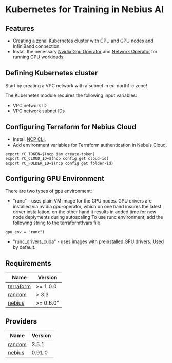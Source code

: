 # Kubernetes for Training in Nebius AI

## Features

- Creating a zonal Kubernetes cluster with CPU and GPU nodes and InfiniBand connection.
- Install the necessary [Nvidia Gpu Operator](https://github.com/NVIDIA/gpu-operator) and [Network Operator](https://docs.nvidia.com/networking/display/cokan10/network+operator) for running GPU workloads.



## Defining Kubernetes cluster 

Start by creating a VPC network with a subnet in eu-north1-c zone!

The Kubernetes module requires the following input variables:
 - VPC network ID
 - VPC network subnet IDs

## Configuring Terraform for Nebius Cloud

- Install [NCP CLI](https://nebius.ai/docs/cli/quickstart).
- Add environment variables for Terraform authentication in Nebuis Cloud.

```
export YC_TOKEN=$(ncp iam create-token)
export YC_CLOUD_ID=$(ncp config get cloud-id)
export YC_FOLDER_ID=$(ncp config get folder-id)
```

## Configuring GPU Environment

There are two types of gpu environment:
- "runc" - uses plain VM image for the GPU nodes. GPU drivers are installed via nvidia gpu-operator, which on one hand insures the latest driver installation, on the other hand it results in added time for new node deplyments during autoscaling
  To use runc environment, add the following string to the terraformtfvars file
```
gpu_env = "runc")
```
- "runc_drivers_cuda" - uses images with preinstalled GPU drivers. Used by default. 
 

<!-- BEGINNING OF PRE-COMMIT-TERRAFORM DOCS HOOK -->
## Requirements

| Name | Version |
|------|---------|
| <a name="requirement_terraform"></a> [terraform](#requirement\_terraform) | >= 1.0.0 |
| <a name="requirement_random"></a> [random](#requirement\_random) | > 3.3 |
| <a name="requirement_nebius"></a> [nebius](#requirement\_nebius) | >= 0.6.0" |

## Providers

| Name | Version |
|------|---------|
| <a name="provider_random"></a> [random](#provider\_random) | 3.5.1 |
| <a name="provider_nebius"></a> [nebius](#provider\_nebius) | 0.91.0 |
